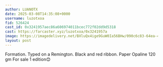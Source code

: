 ```yaml
---
author: LUANOTX
date: 2025-03-08T14:35:08+0000
username: luzotxoa
fid: 526424
cast_id: 0x3241957aec86a606974011bcec772f02dd9d5318
cast: https://farcaster.xyz/luzotxoa/0x3241957a
image: https://imagedelivery.net/BXluQx4ige9GuW0Ia56BHw/090c6c83-64ea-4df0-828e-be9ae927be00/original
layout: post
---
```


Formation.
Typed on a Remington.
Black and red ribbon.
Paper Opaline 120 gm
For sale 1 edition😊

<img src='https://imagedelivery.net/BXluQx4ige9GuW0Ia56BHw/090c6c83-64ea-4df0-828e-be9ae927be00/original' alt='' referrerpolicy='no-referrer'/>
